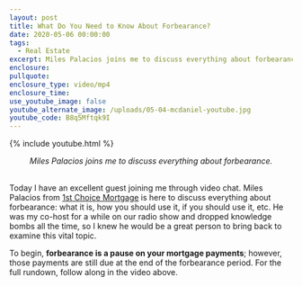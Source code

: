 ```yaml
---
layout: post
title: What Do You Need to Know About Forbearance?
date: 2020-05-06 00:00:00
tags:
  - Real Estate
excerpt: Miles Palacios joins me to discuss everything about forbearance.
enclosure:
pullquote:
enclosure_type: video/mp4
enclosure_time:
use_youtube_image: false
youtube_alternate_image: /uploads/05-04-mcdaniel-youtube.jpg
youtube_code: B8q5Mftqk9I
---
```


{% include youtube.html %}

<center><em>Miles Palacios joins me to discuss everything about forbearance.</em></center>

<br>Today I have an excellent guest joining me through video chat. Miles Palacios from <u><a target="_blank" href="https://www.fcmcalifornia.com/">1st Choice Mortgage</a></u> is here to discuss everything about forbearance: what it is, how you should use it, if you should use it, etc. He was my co-host for a while on our radio show and dropped knowledge bombs all the time, so I knew he would be a great person to bring back to examine this vital topic.

To begin, **forbearance is a pause on your mortgage payments**; however, those payments are still due at the end of the forbearance period. For the full rundown, follow along in the video above.